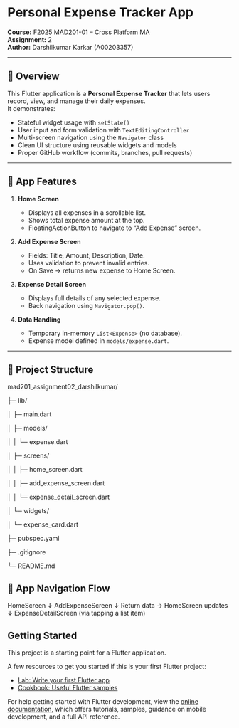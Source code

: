 # Personal Expense Tracker App  
**Course:** F2025 MAD201-01 – Cross Platform MA  
**Assignment:** 2  
**Author:** Darshilkumar Karkar (A00203357)  

---

## 🧩 Overview
This Flutter application is a **Personal Expense Tracker** that lets users record, view, and manage their daily expenses.  
It demonstrates:
- Stateful widget usage with `setState()`
- User input and form validation with `TextEditingController`
- Multi-screen navigation using the `Navigator` class
- Clean UI structure using reusable widgets and models
- Proper GitHub workflow (commits, branches, pull requests)

---

## 🎯 App Features
1. **Home Screen**
   - Displays all expenses in a scrollable list.
   - Shows total expense amount at the top.
   - FloatingActionButton to navigate to “Add Expense” screen.

2. **Add Expense Screen**
   - Fields: Title, Amount, Description, Date.
   - Uses validation to prevent invalid entries.
   - On Save → returns new expense to Home Screen.

3. **Expense Detail Screen**
   - Displays full details of any selected expense.
   - Back navigation using `Navigator.pop()`.

4. **Data Handling**
   - Temporary in-memory `List<Expense>` (no database).
   - Expense model defined in `models/expense.dart`.

---

## 🧱 Project Structure

mad201_assignment02_darshilkumar/

├─ lib/

│ ├─ main.dart

│ ├─ models/

│ │ └─ expense.dart

│ ├─ screens/

│ │ ├─ home_screen.dart

│ │ ├─ add_expense_screen.dart

│ │ └─ expense_detail_screen.dart

│ └─ widgets/

│ └─ expense_card.dart

├─ pubspec.yaml

├─ .gitignore

└─ README.md


## 🧭 App Navigation Flow

HomeScreen
   ↓
AddExpenseScreen
   ↓
Return data → HomeScreen updates
   ↓
ExpenseDetailScreen (via tapping a list item)


## Getting Started

This project is a starting point for a Flutter application.

A few resources to get you started if this is your first Flutter project:

- [Lab: Write your first Flutter app](https://docs.flutter.dev/get-started/codelab)
- [Cookbook: Useful Flutter samples](https://docs.flutter.dev/cookbook)

For help getting started with Flutter development, view the
[online documentation](https://docs.flutter.dev/), which offers tutorials,
samples, guidance on mobile development, and a full API reference.
